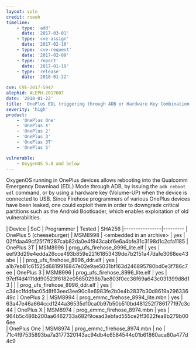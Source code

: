 ```yaml
---
layout: vuln
credit: roeeh
timeline:
    - type: 'add'
      date: '2017-03-01'
    - type: 'cve-assign'
      date: '2017-02-10' 
    - type: 'cve-request'
      date: '2017-02-09'
    - type: 'report'
      date: '2017-01-19'
    - type: 'release'
      date: '2018-01-22'

cve: CVE-2017-5947
alephid: ALEPH-2017007    
date: '2018-01-22'
title: 'OnePlus EDL triggering through ADB or Hardware Key Combination'
severity: 'high'
product:
    - 'OnePlus One'
    - 'OnePlus X'
    - 'OnePlus 2'
    - 'OnePlus 3'
    - 'OnePlus 3T'
    - 'OnePlus 5'

vulnerable: 
    - OxygenOS 5.0 and below
---
```

OxygenOS running in OnePlus devices allows rebooting into the Qualcomm Emergency Download (EDL) Mode through ADB, by issuing the `adb reboot edl` command, or by using a hardware key (Volume-UP) when the device is connected to USB.
Since Firehose programmers of various OnePlus devices have been leaked, one could exploit them in order to downgrade critical partitions such as the Android Bootloader, which enables exploitation of old vulnerabilities.

| Device         | SoC | Programmer | Tested | SHA256 
|----------------|---------
| OnePlus 5 (cheeseburger) | MSM8998 |  &lt;embedded in an archive&gt; | yes | 02ffdaa49cf25f7ff287cab82da0e4f943cabf6e6a4bfe31c3198d1c2cfa1185
| OnePlus 3T     | MSM8996 | prog_ufs_firehose_8996_lite.elf | yes | eef93d29e4edda26cce493b859e22161853439de7b2151a47dafe3068ee43abe
|                | | prog_ufs_firehose_8996_ddr.elf | yes | a1b7eb81c61525d6819916847e02e9ae5031bf163d246895780bd0e3f786c7ee
| OnePlus 3      | MSM8996 | prog_ufs_firehose_8996_lite.elf | yes | 97eff4d4111dd90523f6182e05650298b7ae803f0ec36f69a643c031399d8d13
|                | | prog_ufs_firehose_8996_ddr.elf | yes | c34ec1fddfac05d8f63eed3ee90c8e6983fe2b0e4b2837b30d8619a29633649c 
| OnePlus 2      | MSM8994 | prog_emmc_firehose_8994_lite.mbn | yes | 63a47e46a664ccd1244a36535d10ca0b97b50b510bd481252f786177197c3c44 
| OnePlus X      | MSM8974 | prog_emmc_firehose_8974.mbn | yes | 964b5c486b200aa6462733a682f9cead3ebfad555ce2ff3622fea8b279b006ee       
| OnePlus One    | MSM8974 | prog_emmc_firehose_8974.mbn | no | 71c4f97535893ba7a3177320143ac94db4c6584544c01b61860aca80a477d4c9
